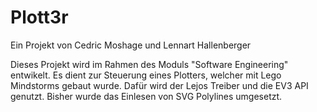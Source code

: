 # Plott3r
Ein Projekt von Cedric Moshage und Lennart Hallenberger

Dieses Projekt wird im Rahmen des Moduls "Software Engineering" entwikelt.
Es dient zur Steuerung eines Plotters, welcher mit Lego Mindstorms gebaut wurde.
Dafür wird der Lejos Treiber und die EV3 API genutzt.
Bisher wurde das Einlesen von SVG Polylines umgesetzt.
